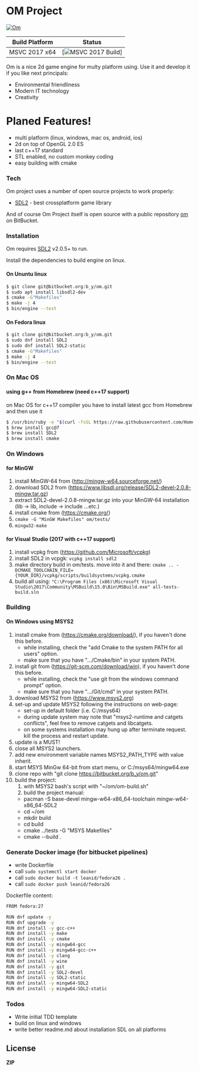 # OM Project

[![Om](https://bitbucket.org/account/user/b_y/projects/OM/avatar/32)](https://bitbucket.org/account/user/b_y/projects/OM)


Build Platform   | Status
---------------- | ----------------------
MSVC 2017 x64    | [![MSVC 2017 Build](https://ci.appveyor.com/api/projects/status/bitbucket/b_y/om)]



Om is a nice 2d game engine for multy platform using. Use it and develop it if you like next principals:

  - Environmental friendliness
  - Modern IT technology
  - Creativity

# Planed Features!

  - multi platform (linux, windows, mac os, android, ios)
  - 2d on top of OpenGL 2.0 ES
  - last c++17 standard
  - STL enabled, no custom monkey coding
  - easy building with cmake

### Tech

Om project uses a number of open source projects to work properly:

* [SDL2] - best crossplatform game library

And of course Om Project itself is open source with a public repository [om](https://bitbucket.org/b_y/om)
 on BitBucket.

### Installation

Om requires [SDL2](http://libsdl.org/) v2.0.5+ to run.

Install the dependencies to build engine on linux.

#### On Ununtu linux

```sh
$ git clone git@bitbucket.org:b_y/om.git
$ sudo apt install libsdl2-dev
$ cmake -G"Makefiles" 
$ make -j 4
$ bin/engine --test
```

#### On Fedora linux
```sh
$ git clone git@bitbucket.org:b_y/om.git
$ sudo dnf install SDL2
$ sudo dnf install SDL2-static
$ cmake -G"Makefiles" 
$ make -j 4
$ bin/engine --test
```

### On Mac OS
#### using g++ from Homebrew (need c++17 support)
on Mac OS for c++17 compiler you have to install latest gcc from Homebrew and then use it
```sh
$ /usr/bin/ruby -e "$(curl -fsSL https://raw.githubusercontent.com/Homebrew/install/master/install)"
$ brew install gcc@7
$ brew install SDL2
$ brew install cmake
```

### On Windows
#### for MinGW 
1. install MinGW-64 from (http://mingw-w64.sourceforge.net/)
2. download SDL2 from (https://www.libsdl.org/release/SDL2-devel-2.0.8-mingw.tar.gz)
3. extract SDL2-devel-2.0.8-mingw.tar.gz into your MinGW-64 installation (lib -> lib, include -> include ...etc.)
4. install cmake from (https://cmake.org/)
5. ```cmake -G "MinGW Makefiles" om/tests/```
6. ```mingw32-make```

#### for Visual Studio (2017 with c++17 support)
1. install vcpkg from (https://github.com/Microsoft/vcpkg)
2. install SDL2 in vcpgk: ```vcpkg install sdl2```
3. make directory build in om/tests. move into it and there:
```cmake .. -DCMAKE_TOOLCHAIN_FILE={YOUR_DIR}/vcpkg/scripts/buildsystems/vcpkg.cmake```
4. build all using:
```"C:\Program Files (x86)\Microsoft Visual Studio\2017\Community\MSBuild\15.0\Bin\MSBuild.exe" all-tests-build.sln```

### Building
#### On Windows using MSYS2
1. install cmake from (https://cmake.org/download/), if you haven't done this before.
    - while installing, check the "add Cmake to the system PATH for all users" option.
    - make sure that you have ".../Cmake/bin" in your system PATH.
2. install git from (https://git-scm.com/download/win), if you haven't done this before.
    - while installing, check the "use git from the windows command prompt" option.
    - make sure that you have ".../Git/cmd" in your system PATH.
3. download MSYS2 from (https://www.msys2.org)
4. set-up and update MSYS2 following the instructions on web-page:
    - set-up in default folder (i.e. C:/msys64)
    - during update system may note that "msys2-runtime and catgets conflicts", feel free to remove catgets and libcatgets.
    - on some systems installation may hung up after terminate request. kill the process and restart update.
5. update is a MUST!
6. close all MSYS2 launchers.
7. add new environment variable names MSYS2_PATH_TYPE with value inherit.
8. start MSYS MinGw 64-bit from start menu, or C:/msys64/mingw64.exe
9. clone repo with "git clone https://bitbucket.org/b_y/om.git"
10. build the project:
    1. with MSYS2 bash's script with "~/om/om-build.sh"
    2. build the project manual:
    - pacman -S base-devel mingw-w64-x86_64-toolchain mingw-w64-x86_64-SDL2
    - cd ~/om 
    - mkdir build 
    - cd build 
    - cmake ../tests -G "MSYS Makefiles" 
    - cmake --build .

### Generate Docker image (for bitbucket pipelines)
 - write Dockerfile
 - call ```sudo systemctl start docker```
 - call ```sudo docker build -t leanid/fedora26 .```
 - call ```sudo docker push leanid/fedora26```

Dockerfile content:

```sh
FROM fedora:27

RUN dnf update -y
RUN dnf upgrade -y
RUN dnf install -y gcc-c++
RUN dnf install -y make
RUN dnf install -y cmake
RUN dnf install -y mingw64-gcc
RUN dnf install -y mingw64-gcc-c++
RUN dnf install -y clang
RUN dnf install -y wine
RUN dnf install -y git
RUN dnf install -y SDL2-devel
RUN dnf install -y SDL2-static
RUN dnf install -y mingw64-SDL2
RUN dnf install -y mingw64-SDL2-static
```

### Todos

 - Write initial TDD template
 - build on linux and windows
 - write better readme.md about installation SDL on all platforms

License
----

**ZIP**

[//]: # (These are reference links used in the body of this note and get stripped out when the markdown processor does its job. There is no need to format nicely because it shouldn't be seen. Thanks SO - http://stackoverflow.com/questions/4823468/store-comments-in-markdown-syntax)


   [SDL2]: <http://libsdl.org/>

